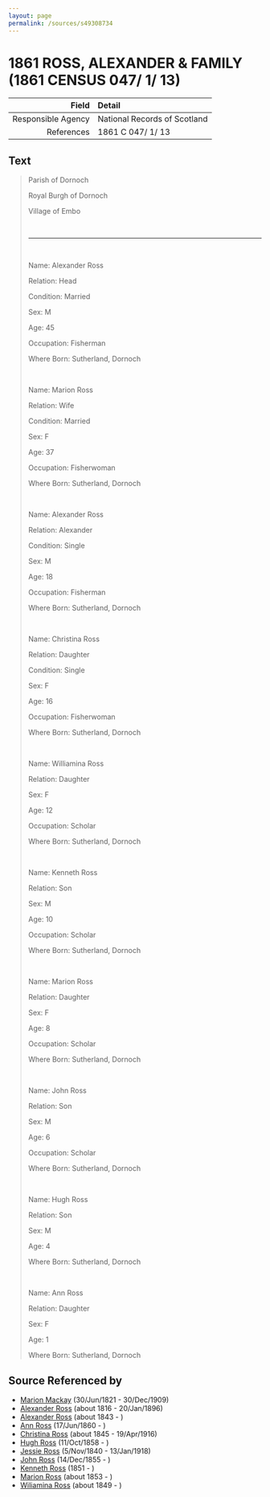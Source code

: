 ```yaml
---
layout: page
permalink: /sources/s49308734
---
```


# 1861 ROSS, ALEXANDER & FAMILY (1861 CENSUS 047/ 1/ 13)

Field | Detail
---:|:---
Responsible Agency | National Records of Scotland
References | 1861 C 047/ 1/ 13

## Text

> Parish of Dornoch
>
> Royal Burgh of Dornoch
>
> Village of Embo
>
> <br/>
>
> ---
>
> <br/>
>
> Name: Alexander Ross
>
> Relation: Head
>
> Condition: Married
>
> Sex: M
>
> Age: 45
>
> Occupation: Fisherman
>
> Where Born: Sutherland, Dornoch
>
> <br/>
>
> Name: Marion Ross
>
> Relation: Wife
>
> Condition: Married
>
> Sex: F
>
> Age: 37
>
> Occupation: Fisherwoman
>
> Where Born: Sutherland, Dornoch
>
> <br/>
>
> Name: Alexander Ross
>
> Relation: Alexander
>
> Condition: Single
>
> Sex: M
>
> Age: 18
>
> Occupation: Fisherman
>
> Where Born: Sutherland, Dornoch
>
> <br/>
>
> Name: Christina Ross
>
> Relation: Daughter
>
> Condition: Single
>
> Sex: F
>
> Age: 16
>
> Occupation: Fisherwoman
>
> Where Born: Sutherland, Dornoch
>
> <br/>
>
> Name: Williamina Ross
>
> Relation: Daughter
>
> Sex: F
>
> Age: 12
>
> Occupation: Scholar
>
> Where Born: Sutherland, Dornoch
>
> <br/>
>
> Name: Kenneth Ross
>
> Relation: Son
>
> Sex: M
>
> Age: 10
>
> Occupation: Scholar
>
> Where Born: Sutherland, Dornoch
>
> <br/>
>
> Name: Marion Ross
>
> Relation: Daughter
>
> Sex: F
>
> Age: 8
>
> Occupation: Scholar
>
> Where Born: Sutherland, Dornoch
>
> <br/>
>
> Name: John Ross
>
> Relation: Son
>
> Sex: M
>
> Age: 6
>
> Occupation: Scholar
>
> Where Born: Sutherland, Dornoch
>
> <br/>
>
> Name: Hugh Ross
>
> Relation: Son
>
> Sex: M
>
> Age: 4
>
> Where Born: Sutherland, Dornoch
>
> <br/>
>
> Name: Ann Ross
>
> Relation: Daughter
>
> Sex: F
>
> Age: 1
>
> Where Born: Sutherland, Dornoch
>

## Source Referenced by

* [Marion Mackay](../people/@78930004@-marion-mackay-b1821-6-30-d1909-12-30.md) (30/Jun/1821 - 30/Dec/1909)
* [Alexander Ross](../people/@81387900@-alexander-ross-b1816-d1896-1-20.md) (about 1816 - 20/Jan/1896)
* [Alexander Ross](../people/@17311533@-alexander-ross-b1843-d.md) (about 1843 - )
* [Ann Ross](../people/@32419757@-ann-ross-b1860-6-17-d.md) (17/Jun/1860 - )
* [Christina Ross](../people/@81183416@-christina-ross-b1845-d1916-4-19.md) (about 1845 - 19/Apr/1916)
* [Hugh Ross](../people/@75672326@-hugh-ross-b1858-10-11-d.md) (11/Oct/1858 - )
* [Jessie Ross](../people/@60546968@-jessie-ross-b1840-11-5-d1918-1-13.md) (5/Nov/1840 - 13/Jan/1918)
* [John Ross](../people/@36837210@-john-ross-b1855-12-14-d.md) (14/Dec/1855 - )
* [Kenneth Ross](../people/@41391600@-kenneth-ross-b1851-d.md) (1851 - )
* [Marion Ross](../people/@39612984@-marion-ross-b1853-d.md) (about 1853 - )
* [Wiliamina Ross](../people/@5241144@-wiliamina-ross-b1849-d.md) (about 1849 - )

